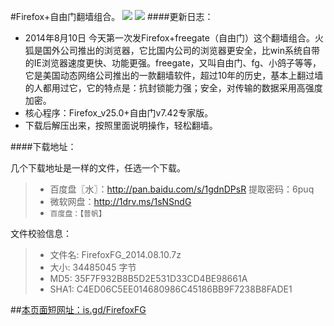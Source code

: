 #Firefox+自由门翻墙组合。 ![](https://oq1gjg.bl3301.livefilestore.com/y2mRG7yo6_G_PPX7KLZtVtfrjCYBM7Y8Yb62J9cXCGfiGYTHJnfvYzARuNdd4My_NCZKX1VnLXbcwePJ32rATNlVqCvXwbKo5gmxyDBe5V3WVBw_poRsH2mrxO9gkZVWHQN/ff48.ico?psid=1) ![](https://oq1gjg.bl3301.livefilestore.com/y2mcrdK1EfhCIyqNJJzpQT-ITZANtF6Uo4H8bBssF-QG32WpG9SOduVLnGUJ6tKvv03j7Fw8EKP70JRELZtejXYWFPHqGR3SWSvxD1VkXQWnNHumoO_EXwjf-_KcUhAXT0a/201101101026574d2a6e71910f6.gif?psid=1)
####更新日志：
* 2014年8月10日 今天第一次发Firefox+freegate（自由门）这个翻墙组合。火狐是国外公司推出的浏览器，它比国内公司的浏览器更安全，比win系统自带的IE浏览器速度更快、功能更强。freegate，又叫自由门、fg、小鸽子等等，它是美国动态网络公司推出的一款翻墙软件，超过10年的历史，基本上翻过墙的人都用过它，它的特点是：抗封锁能力强；安全，对传输的数据采用高强度加密。
* 核心程序：Firefox_v25.0+自由门v7.42专家版。
* 下载后解压出来，按照里面说明操作，轻松翻墙。

####下载地址：

 几个下载地址是一样的文件，任选一个下载。
> * 百度盘〖水〗：http://pan.baidu.com/s/1gdnDPsR 提取密码：6puq
> * 微软网盘：http://1drv.ms/1sNSndG
> * `百度盘：【普帆】`

 文件校验信息：

>  * 文件名: FirefoxFG_2014.08.10.7z
>  * 大小: 34485045 字节
>  * MD5: 35F7F932B8B5D2E531D33CD4BE98661A
>  * SHA1: C4ED06C5EE014680986C45186BB9F7238B8FADE1

##[本页面短网址：is.gd/FirefoxFG](http://is.gd/FirefoxFG)

